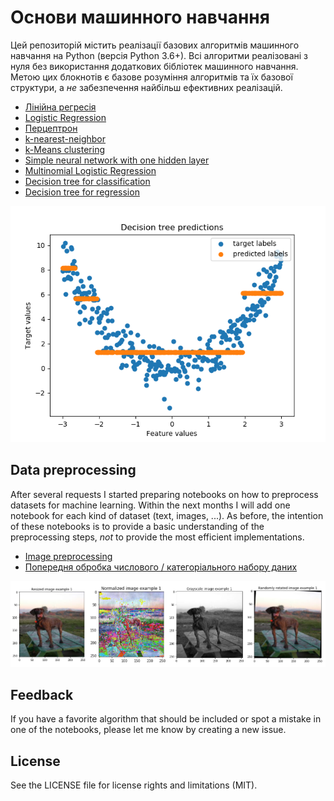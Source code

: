 # Основи машинного навчання

Цей репозиторій містить реалізації базових алгоритмів машинного навчання на Python (версія Python 3.6+). Всі алгоритми реалізовані з нуля без використання додаткових бібліотек машинного навчання. Метою цих блокнотів є базове розуміння алгоритмів та їх базової структури, а *не* забезпечення найбільш ефективних реалізацій. 

- [Лінійна регресія](linear_regression.ipynb)
- [Logistic Regression](logistic_regression.ipynb)
- [Перцептрон](perceptron.ipynb)
- [k-nearest-neighbor](k_nearest_neighbour.ipynb)
- [k-Means clustering](kmeans.ipynb)
- [Simple neural network with one hidden layer](simple_neural_net.ipynb)
- [Multinomial Logistic Regression](softmax_regression.ipynb)
- [Decision tree for classification](decision_tree_classification.ipynb)
- [Decision tree for regression](decision_tree_regression.ipynb)
  
  
![alt text](figures/decision_tree_predictions.png)


## Data preprocessing

After several requests I started preparing notebooks on how to preprocess datasets for machine learning. Within the next months I will add one notebook for each kind of dataset (text, images, ...). As before, the intention of these notebooks is to provide a basic understanding of the preprocessing steps, *not* to provide the most efficient implementations. 

- [Image preprocessing](image_preprocessing.ipynb)
- [Попередня обробка числового / категоріального набору даних ](data_preprocessing.ipynb)

![alt text](figures/image_preprocessing.png)


## Feedback

If you have a favorite algorithm that should be included or spot a mistake in one of the notebooks, please let me know by creating a new issue.

## License

See the LICENSE file for license rights and limitations (MIT).
